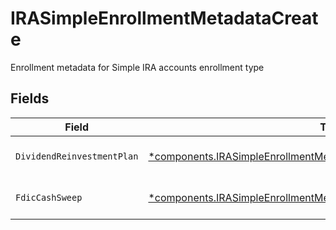 # IRASimpleEnrollmentMetadataCreate

Enrollment metadata for Simple IRA accounts enrollment type


## Fields

| Field                                                                                                                                                         | Type                                                                                                                                                          | Required                                                                                                                                                      | Description                                                                                                                                                   | Example                                                                                                                                                       |
| ------------------------------------------------------------------------------------------------------------------------------------------------------------- | ------------------------------------------------------------------------------------------------------------------------------------------------------------- | ------------------------------------------------------------------------------------------------------------------------------------------------------------- | ------------------------------------------------------------------------------------------------------------------------------------------------------------- | ------------------------------------------------------------------------------------------------------------------------------------------------------------- |
| `DividendReinvestmentPlan`                                                                                                                                    | [*components.IRASimpleEnrollmentMetadataCreateDividendReinvestmentPlan](../../models/components/irasimpleenrollmentmetadatacreatedividendreinvestmentplan.md) | :heavy_minus_sign:                                                                                                                                            | Option to auto-enroll in Dividend Reinvestment; defaults to DIVIDEND_REINVESTMENT_ENROLL                                                                      | DIVIDEND_REINVESTMENT_ENROLL                                                                                                                                  |
| `FdicCashSweep`                                                                                                                                               | [*components.IRASimpleEnrollmentMetadataCreateFdicCashSweep](../../models/components/irasimpleenrollmentmetadatacreatefdiccashsweep.md)                       | :heavy_minus_sign:                                                                                                                                            | Option to auto-enroll in FDIC cash sweep; defaults to FDIC_CASH_SWEEP_ENROLL                                                                                  | FDIC_CASH_SWEEP_ENROLL                                                                                                                                        |